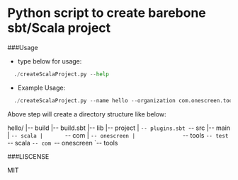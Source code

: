 # Python script to create barebone sbt/Scala project

###Usage

* type below for usage:

```python
  ./createScalaProject.py --help 
```

* Example Usage:

```python
  ./createScalaProject.py --name hello --organization com.onescreen.tools 
```

Above step will create a directory structure like below:

  hello/
  |-- build
  |-- build.sbt
  |-- lib
  |-- project
  |   `-- plugins.sbt
  `-- src
      |-- main
      |   `-- scala
      |       `-- com
      |           `-- onescreen
      |               `-- tools
      `-- test
          `-- scala
              `-- com
                  `-- onescreen
                      `-- tools

###LISCENSE

  MIT
